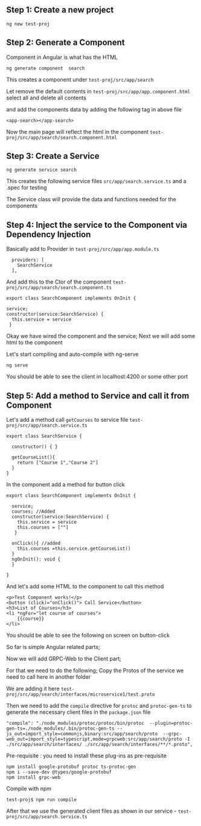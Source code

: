 
## Step 1: Create a new project

```
ng new test-proj
```

## Step 2: Generate a Component

Component in Angular is what has the HTML

```
ng generate component  search 
```

This creates a component under `test-proj/src/app/search`

Let remove the default contents in `test-proj/src/app/app.component.html` select all and delete all contents

and add the components data  by adding the following tag in above file

```
<app-search></app-search>
```

Now the main page will reflect the html in the component `test-proj/src/app/search/search.component.html`


## Step 3: Create a Service


```
ng generate service search
```
This creates the following service files  `src/app/search.service.ts` and a .spec for testing

The Service class will provide the data and functions needed for the components

## Step 4: Inject the service to the Component via Dependency Injection

Basically add to Provider in `test-proj/src/app/app.module.ts`

```
  providers: [
    SearchService
  ],
  ```

  And add this to the Ctor of the component `test-proj/src/app/search/search.component.ts`

  ```
  export class SearchComponent implements OnInit {

  service;
  constructor(service:SearchService) {
    this.service = service
   }

```
Okay we have wired the component and the service; Next we will add some html to the component

Let's start compiling and auto-compile with ng-serve

```
ng serve
```
You should be able to see the client in localhost:4200 or some other port


## Step 5: Add a method to Service  and call it from Component

Let's add a method call `getCourses` to service file `test-proj/src/app/search.service.ts`

```
export class SearchService {

  constructor() { }

  getCourseList(){
    return ["Course 1","Course 2"]
  }
}
```
In the component add a method for button click

```
export class SearchComponent implements OnInit {

  service;
  courses; //Added
  constructor(service:SearchService) {
    this.service = service
    this.courses = [""]
   }

  onClick(){ //added
    this.courses =this.service.getCourseList()
  }
  ngOnInit(): void {
  }

}
```
And let's add some HTML to the component to call this method

```
<p>Test Component works!</p>
<button (click)="onClick()"> Call Service</button>
<h3>List of Courses</h3>
<li *ngFor="let course of courses">
    {{course}}    
</li>
```

You should be able to see the following on screen on button-click

So far is simple Angular related parts;

Now we will add GRPC-Web to the Client part; 

For that we need to do the following; Copy the Protos of the service we need to call here in another folder

We are adding it here `test-proj/src/app/search/interfaces/microservice1/test.proto`

Then we need to add the `compile` directive for `protoc` and `protoc-gen-ts` to generate the necessary client files in the `package.json` file

```
"compile": "./node_modules/protoc/protoc/bin/protoc  --plugin=protoc-gen-ts=./node_modules/.bin/protoc-gen-ts --js_out=import_style=commonjs,binary:src/app/search/proto  --grpc-web_out=import_style=typescript,mode=grpcweb:src/app/search/proto -I ./src/app/search/interfaces/ ./src/app/search/interfaces/**/*.proto",
 ```

Pre-requisite : you need to install these plug-ins as pre-requisite

```
npm install google-protobuf protoc ts-protoc-gen
npm i --save-dev @types/google-protobuf
npm install grpc-web
```

Compile with npm

```
test-proj$ npm run compile
```

After that we use the generated client files as shown  in our service - `test-proj/src/app/search.service.ts`


